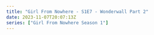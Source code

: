 ```yaml
---
title: "Girl From Nowhere - S1E7 - Wonderwall Part 2"
date: 2023-11-07T20:07:13Z
series: ["Girl From Nowhere Season 1"]
---
```



<mux-player stream-type="on-demand"
  src="https://kp3d-my.sharepoint.com/personal/ryoo_kp3d_onmicrosoft_com/_layouts/15/download.aspx?share=Ed0ufSQ0Dn5KnwsQrtQSC3gBRBsAMd3p7tw9wZhMyGUaIQ" prefer-playback="mse" controls>
  </mux-player>
  
  
  <script src="https://cdn.jsdelivr.net/npm/@mux/mux-player"></script>
  
 <script type="application/ld+json">
 {
  "@context": "https://schema.org/",
  "@type": "VideoObject",
  "name": "Girl From Nowhere - S1E7 - Wonderwall Part 2",
  "contentUrl": "https://stream.mux.com/Tg011G2EYPkVUGHeq82SgMkJUAmi1acmLzxLA00x78yms.m3u8",
  "thumbnailUrl": "https://www.themoviedb.org/t/p/original/zcYqSMR4PcD4zFnVuXIGgt2Qi5.jpg?width=314&fit_mode=preserve&time=25",
  "uploadDate": "2023-11-07T20:07:13Z",
}

</script>
